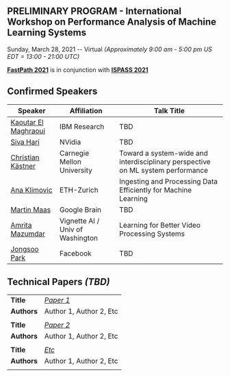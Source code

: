 ## PRELIMINARY PROGRAM - International Workshop on Performance Analysis of Machine Learning Systems
Sunday, March 28, 2021 -- Virtual *(Approximately 9:00 am - 5:00 pm US EDT = 13:00 - 21:00 UTC)*

**[FastPath 2021](https://tinyurl.com/fastpath2021)** is in conjunction with **[ISPASS 2021](https://www.ispass.org/ispass2021)**

## Confirmed Speakers 

| Speaker                                                        | Affiliation                         | Talk Title            |
| ----                                                           | ----                                | ----                  |
| [Kaoutar El Maghraoui](https://tinyurl.com/fastpath2021/El_Maghraoui.md) | IBM Research              | TBD                   |
| [Siva Hari](https://tinyurl.com/fastpath2021/Hari)             | NVidia                              | TBD                   |
| [Christian Kästner](https://tinyurl.com/fastpath2021/Kaestner) | Carnegie Mellon University          | Toward a system-wide and interdisciplinary perspective on ML system performance |
| [Ana Klimovic](https://tinyurl.com/fastpath2021/Klimovic)      | ETH-Zurich                          | Ingesting and Processing Data Efficiently for Machine Learning |
| [Martin Maas](https://tinyurl.com/fastpath2021/Maas)           | Google Brain                        | TBD                   |
| [Amrita Mazumdar](https://tinyurl.com/fastpath2021/Mazumdar)   | Vignette AI / Univ of Washington    | Learning for Better Video Processing Systems                   |
| [Jongsoo Park](https://tinyurl.com/fastpath2021/Park)          | Facebook                            | TBD                   |


## Technical Papers *(TBD)*

|             |                                                                                                                              |
| ----        | ----                                                                                                                         |
| **Title**   | [*Paper 1*](https://tinyurl.com/fastpath2021)                                                                                |
| **Authors** | Author 1, Author 2, Etc                                                                                                      |
|             |                                                                                                                              |
| **Title**   | [*Paper 2*](https://tinyurl.com/fastpath2021)                                                                                |
| **Authors** | Author 1, Author 2, Etc                                                                                                      |
|             |                                                                                                                              |
| **Title**   | [*Etc*](https://tinyurl.com/fastpath2021)                                                                                |
| **Authors** | Author 1, Author 2, Etc                                                                                                      |
|             |                                                                                                                              |
